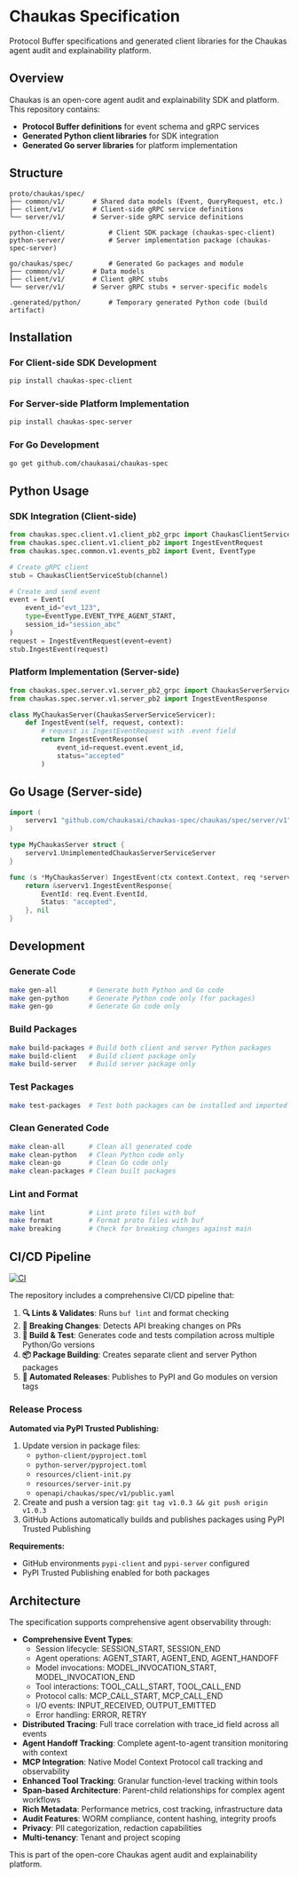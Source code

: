 # Chaukas Specification

Protocol Buffer specifications and generated client libraries for the Chaukas agent audit and explainability platform.

## Overview

Chaukas is an open-core agent audit and explainability SDK and platform. This repository contains:

- **Protocol Buffer definitions** for event schema and gRPC services
- **Generated Python client libraries** for SDK integration
- **Generated Go server libraries** for platform implementation

## Structure

```
proto/chaukas/spec/
├── common/v1/       # Shared data models (Event, QueryRequest, etc.)
├── client/v1/       # Client-side gRPC service definitions  
└── server/v1/       # Server-side gRPC service definitions

python-client/           # Client SDK package (chaukas-spec-client)
python-server/           # Server implementation package (chaukas-spec-server)

go/chaukas/spec/         # Generated Go packages and module
├── common/v1/       # Data models
├── client/v1/       # Client gRPC stubs
└── server/v1/       # Server gRPC stubs + server-specific models

.generated/python/       # Temporary generated Python code (build artifact)
```

## Installation

### For Client-side SDK Development
```bash
pip install chaukas-spec-client
```

### For Server-side Platform Implementation
```bash
pip install chaukas-spec-server
```

### For Go Development
```bash
go get github.com/chaukasai/chaukas-spec
```

## Python Usage

### SDK Integration (Client-side)
```python
from chaukas.spec.client.v1.client_pb2_grpc import ChaukasClientServiceStub
from chaukas.spec.client.v1.client_pb2 import IngestEventRequest
from chaukas.spec.common.v1.events_pb2 import Event, EventType

# Create gRPC client
stub = ChaukasClientServiceStub(channel)

# Create and send event
event = Event(
    event_id="evt_123",
    type=EventType.EVENT_TYPE_AGENT_START,
    session_id="session_abc"
)
request = IngestEventRequest(event=event)
stub.IngestEvent(request)
```

### Platform Implementation (Server-side)
```python
from chaukas.spec.server.v1.server_pb2_grpc import ChaukasServerServiceServicer
from chaukas.spec.server.v1.server_pb2 import IngestEventResponse

class MyChaukasServer(ChaukasServerServiceServicer):
    def IngestEvent(self, request, context):
        # request is IngestEventRequest with .event field
        return IngestEventResponse(
            event_id=request.event.event_id,
            status="accepted"
        )
```

## Go Usage (Server-side)

```go
import (
    serverv1 "github.com/chaukasai/chaukas-spec/chaukas/spec/server/v1"
)

type MyChaukasServer struct {
    serverv1.UnimplementedChaukasServerServiceServer
}

func (s *MyChaukasServer) IngestEvent(ctx context.Context, req *serverv1.IngestEventRequest) (*serverv1.IngestEventResponse, error) {
    return &serverv1.IngestEventResponse{
        EventId: req.Event.EventId,
        Status: "accepted",
    }, nil
}
```

## Development

### Generate Code
```bash
make gen-all        # Generate both Python and Go code
make gen-python     # Generate Python code only (for packages)
make gen-go         # Generate Go code only
```

### Build Packages
```bash
make build-packages # Build both client and server Python packages
make build-client   # Build client package only
make build-server   # Build server package only
```

### Test Packages
```bash
make test-packages  # Test both packages can be installed and imported
```

### Clean Generated Code
```bash
make clean-all      # Clean all generated code
make clean-python   # Clean Python code only
make clean-go       # Clean Go code only
make clean-packages # Clean built packages
```

### Lint and Format
```bash
make lint           # Lint proto files with buf
make format         # Format proto files with buf
make breaking       # Check for breaking changes against main
```

## CI/CD Pipeline

[![CI](https://github.com/chaukasai/chaukas-spec/workflows/CI/badge.svg)](https://github.com/chaukasai/chaukas-spec/actions)

The repository includes a comprehensive CI/CD pipeline that:

1. **🔍 Lints & Validates**: Runs `buf lint` and format checking
2. **🚨 Breaking Changes**: Detects API breaking changes on PRs
3. **🔨 Build & Test**: Generates code and tests compilation across multiple Python/Go versions
4. **📦 Package Building**: Creates separate client and server Python packages
5. **🚀 Automated Releases**: Publishes to PyPI and Go modules on version tags

### Release Process

**Automated via PyPI Trusted Publishing:**
1. Update version in package files:
   - `python-client/pyproject.toml`
   - `python-server/pyproject.toml` 
   - `resources/client-init.py`
   - `resources/server-init.py`
   - `openapi/chaukas/spec/v1/public.yaml`
2. Create and push a version tag: `git tag v1.0.3 && git push origin v1.0.3`
3. GitHub Actions automatically builds and publishes packages using PyPI Trusted Publishing

**Requirements:**
- GitHub environments `pypi-client` and `pypi-server` configured
- PyPI Trusted Publishing enabled for both packages

## Architecture

The specification supports comprehensive agent observability through:

- **Comprehensive Event Types**: 
  - Session lifecycle: SESSION_START, SESSION_END
  - Agent operations: AGENT_START, AGENT_END, AGENT_HANDOFF
  - Model invocations: MODEL_INVOCATION_START, MODEL_INVOCATION_END  
  - Tool interactions: TOOL_CALL_START, TOOL_CALL_END
  - Protocol calls: MCP_CALL_START, MCP_CALL_END
  - I/O events: INPUT_RECEIVED, OUTPUT_EMITTED
  - Error handling: ERROR, RETRY
- **Distributed Tracing**: Full trace correlation with trace_id field across all events
- **Agent Handoff Tracking**: Complete agent-to-agent transition monitoring with context
- **MCP Integration**: Native Model Context Protocol call tracking and observability
- **Enhanced Tool Tracking**: Granular function-level tracking within tools
- **Span-based Architecture**: Parent-child relationships for complex agent workflows
- **Rich Metadata**: Performance metrics, cost tracking, infrastructure data
- **Audit Features**: WORM compliance, content hashing, integrity proofs  
- **Privacy**: PII categorization, redaction capabilities
- **Multi-tenancy**: Tenant and project scoping

This is part of the open-core Chaukas agent audit and explainability platform.